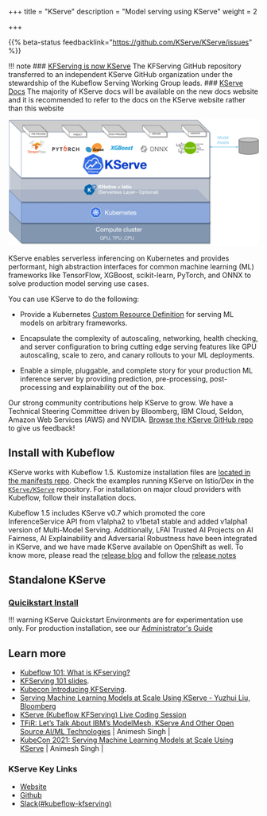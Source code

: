 +++
title = "KServe"
description = "Model serving using KServe"
weight = 2
 
+++
 
{{% beta-status
  feedbacklink="https://github.com/KServe/KServe/issues" %}}

!!! note 
      ### [KFServing is now KServe](https://kserve.github.io/website/0.7/blog/articles/2021-09-27-kfserving-transition/)
            The KFServing GitHub repository  transferred to an independent KServe GitHub organization under the stewardship of the Kubeflow Serving Working Group leads.
      ### [KServe Docs](https://kserve.github.io/website/0.7/)
          The majority of KServe docs will be available on the new docs website and it is recommended to refer to the docs on the KServe website rather than this website


<img src="./pics/kserve.png" alt="KServe">

 
KServe enables serverless inferencing on Kubernetes and provides performant, high abstraction interfaces for common machine learning (ML) frameworks like TensorFlow, XGBoost, scikit-learn, PyTorch, and ONNX to solve production model serving use cases.
 
You can use KServe to do the following:
 
* Provide a Kubernetes [Custom Resource Definition](https://kubernetes.io/docs/concepts/extend-kubernetes/api-extension/custom-resources/) for serving ML models on arbitrary frameworks.
 
* Encapsulate the complexity of autoscaling, networking, health checking, and server configuration to bring cutting edge serving features like GPU autoscaling, scale to zero, and canary rollouts to your ML deployments.
 
* Enable a simple, pluggable, and complete story for your production ML inference server by providing prediction, pre-processing, post-processing and explainability out of the box.
 
Our strong community contributions help KServe to grow. We have a Technical Steering Committee driven by Bloomberg, IBM Cloud, Seldon, Amazon Web Services (AWS) and NVIDIA. [Browse the KServe GitHub repo](https://github.com/KServe/KServe) to give us feedback!
 
## Install with Kubeflow
 
KServe works with Kubeflow 1.5. Kustomize installation files are [located in the manifests repo](https://github.com/kubeflow/manifests/tree/master/contrib/kserve).
Check the examples running KServe on Istio/Dex in the [`KServe/KServe`](https://github.com/KServe/KServe/tree/master/docs/samples/istio-dex) repository. For installation on major cloud providers with Kubeflow, follow their installation docs.
 
Kubeflow 1.5 includes KServe v0.7 which promoted the core InferenceService API from v1alpha2 to v1beta1 stable and added v1alpha1 version of Multi-Model Serving. Additionally, LFAI Trusted AI Projects on AI Fairness, AI Explainability and Adversarial Robustness have been integrated in KServe, and we have made KServe available on OpenShift as well. To know more, please read the [release blog](https://kserve.github.io/website/blog/articles/2021-10-11-KServe-0.7-release/) and follow the [release notes](https://github.com/KServe/KServe/releases/tag/v0.7.0)
 
## Standalone KServe
  ### [Quicikstart Install](https://kserve.github.io/website/0.7/get_started/)
!!! warning
    KServe Quickstart Environments are for experimentation use only. For production installation, see our [Administrator's Guide](../admin)
  
## Learn more
 
* [Kubeflow 101: What is KFserving?](https://www.youtube.com/watch?v=lj_X2ND2BBI) 
* [KFServing 101 slides](https://drive.google.com/file/d/16oqz6dhY5BR0u74pi9mDThU97Np__AFb/view).
* [Kubecon Introducing KFServing](https://kccncna19.sched.com/event/UaZo/introducing-kfserving-serverless-model-serving-on-kubernetes-ellis-bigelow-google-dan-sun-bloomberg).
* [Serving Machine Learning Models at Scale Using KServe - Yuzhui Liu, Bloomberg](https://www.youtube.com/watch?v=sE_A54T2n6k)
* [KServe (Kubeflow KFServing) Live Coding Session](https://www.youtube.com/watch?v=0YmM_h7PvpI)
* [TFiR: Let’s Talk About IBM’s ModelMesh, KServe And Other Open Source AI/ML Technologies](https://www.youtube.com/watch?v=0H-HvK8zIUI) | Animesh Singh |
* [KubeCon 2021: Serving Machine Learning Models at Scale Using KServe](https://www.youtube.com/watch?v=la3Y0lXuKRM) | Animesh Singh |


### **KServe Key Links**
- [<u>Website</u>](https://kserve.github.io/website/)
- [<u>Github</u>](https://github.com/kserve/kserve/)
- [<u>Slack(#kubeflow-kfserving)</u>](https://kubeflow.slack.com/join/shared_invite/zt-n73pfj05-l206djXlXk5qdQKs4o1Zkg#/)